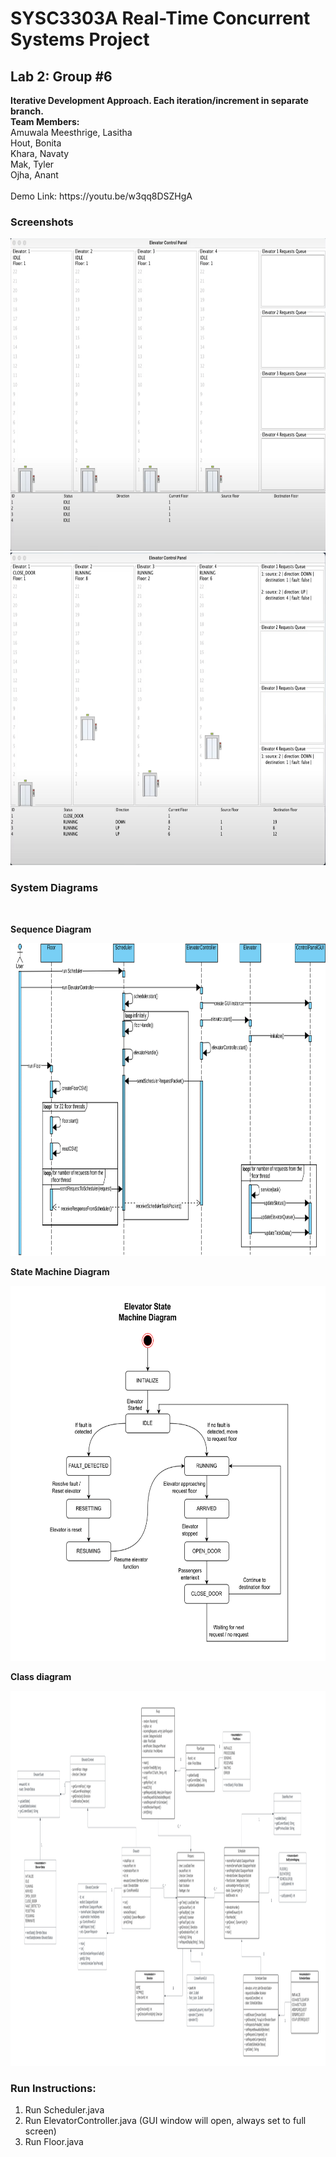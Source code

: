 <h1>SYSC3303A Real-Time Concurrent Systems Project</h1>
<h2>Lab 2: Group #6</h2>
<b>Iterative Development Approach. Each iteration/increment in separate branch.</b>
<br>
<b>Team Members:</b>
<br>
  Amuwala Meesthrige, Lasitha <br>
  Hout, Bonita  <br>
  Khara, Navaty <br>
  Mak, Tyler    <br>
  Ojha, Anant   <br>
  
  <br>
Demo Link:	   https://youtu.be/w3qq8DSZHgA 



### Screenshots

<img src="images/image1.png" width="700" height="500"> 
<img src="images/image2.png" width="700" height="500"> 
<br>

### System Diagrams
<br>

**Sequence Diagram**

<img src="images/image4.png" width="750" height="500">
<br>

**State Machine Diagram**

<img src="images/image6.png" width="600" height="600">
<br>

**Class diagram**

<img src="images/image5.png" width="1000" height="600">


<br>

### Run Instructions:
1. Run Scheduler.java
2. Run ElevatorController.java (GUI window will open, always set to full screen)
3. Run Floor.java 
